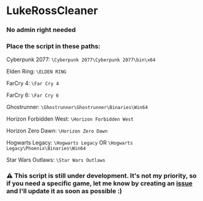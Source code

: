 # LukeRossCleaner
### No admin right needed

### Place the script in these paths:

Cyberpunk 2077:
`\Cyberpunk 2077\Cyberpunk 2077\bin\x64`

Elden Ring:
`\ELDEN RING`

FarCry 4:
`\Far Cry 4`

FarCry 6:
`\Far Cry 6`

Ghostrunner:
`\Ghostrunner\Ghostrunner\Binaries\Win64`

Horizon Forbidden West:
`\Horizon Forbidden West`

Horizon Zero Dawn:
`\Horizon Zero Dawn`

Hogwarts Legacy:
`\Hogwarts Legacy`
OR
`\Hogwarts Legacy\Phoenix\Binaries\Win64`

Star Wars Outlaws:
`\Star Wars Outlaws`

### ⚠️ This script is still under development. It's not my priority, so if you need a specific game, let me know by creating an [issue](https://github.com/Yelodress/LukeRossCleaner/issues) and I'll update it as soon as possible :)
